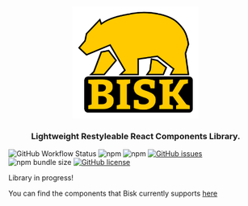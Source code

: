 <p align="center">
  <img width="250" height="222" src="https://github.com/Nestiii/bisk/blob/main/src/assets/bisk_logo.png?raw=true">
</p>

<h3 align="center">
  Lightweight Restyleable React Components Library.
</h3>

![GitHub Workflow Status](https://img.shields.io/github/workflow/status/Nestiii/bisk/CI?color=yellow)
![npm](https://img.shields.io/npm/v/bisk?color=yellow)
![npm](https://img.shields.io/npm/dw/bisk?color=yellow)
[![GitHub issues](https://img.shields.io/github/issues/Nestiii/bisk?color=yellow)](https://github.com/Nestiii/bisk/issues)
![npm bundle size](https://img.shields.io/bundlephobia/min/bisk?color=yellow)
[![GitHub license](https://img.shields.io/github/license/Nestiii/bisk?color=yellow)](https://github.com/Nestiii/bisk/blob/main/LICENSE)
  
Library in progress!

You can find the components that Bisk currently supports [here](https://nestiii.github.io/bisk)
